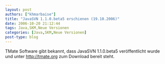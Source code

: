 ```yaml
---
layout: post
authors: ["khmarbaise"]
title: "JavaSVN 1.1.0.beta5 erschienen (19.10.2006)"
date: 2006-10-20 21:12:44
tags: Java,SKM,Neue Versionen
categories: [Java,SKM,Neue Versionen]
post-type: blog
---
```

TMate Software gibt bekannt, dass JavaSVN 1.1.0.beta5 veröffentlicht wurde und unter <a href="http://tmate.org"  title="TMate Software">http://tmate.org</a> zum Download bereit steht.
